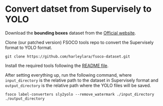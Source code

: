 # Convert datset from Supervisely to YOLO

Download the **bounding boxes** dataset from the [Official website](https://www.fsoco-dataset.com/download).

Clone (our patched version) FSOCO tools repo to convert the Supervisely format to YOLO format.
```
git clone https://github.com/harleylara/fsoco-dataset.git
```
Install the required tools following the [README file](https://github.com/fsoco/fsoco-dataset/blob/master/tools/README.md).

After setting everything up, run the following command, where `input_directory` is the relative path to the dataset in Supervisely format and `output_directory` is the relative path where the YOLO files will be saved.
```
fsoco label-converters sly2yolo --remove_watermark ./input_directory ./output_directory
```
